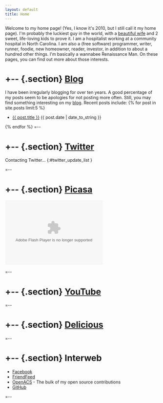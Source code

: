 ```yaml
---
layout: default
title: Home
---
```


Welcome to my home page! (Yes, I know it's 2010, but I still call it my
home page). I'm probably the luckiest guy in the world, with a [beautiful
wife](/wedding) and 2 sweet, life-loving kids to prove it. I am a
hospitalist working at a community hospital in North Carolina. I am also a
(free software) programmer, writer, runner, foodie, new homeowner, reader,
investor, in addition to about a hundred other things. I'm basically a
wannabee Renaissance Man. On these pages, you can find out more about those
interests.

+-- {.section}
[Blog](/blog)
=============
I have been irregularly blogging for over ten years. A good percentage of
my posts seem to be apologies for not posting more often. Still, you may
find something interesting on my [blog](/blog). Recent posts include:
{% for post in site.posts limit:5 %}
<ul class="compact recent">
<li>
	<a href="{{ post.url }}" title="{{ post.excerpt }}">{{ post.title }}</a>
	<span class="date">{{ post.date | date_to_string }}</span> 
</li>
</ul>
{% endfor %}
=--

+-- {.section}
[Twitter](http://twitter.com/vkurup)
====================================

Contacting Twitter... 
{:#twitter_update_list }

=--

+-- {.section}
[Picasa](http://picasaweb.google.com/vvkurup)
============================================
<embed type="application/x-shockwave-flash" src="http://picasaweb.google.com/s/c/bin/slideshow.swf" width="320" height="212" flashvars="host=picasaweb.google.com&captions=1&hl=en_US&feat=flashalbum&RGB=0x000000&feed=http%3A%2F%2Fpicasaweb.google.com%2Fdata%2Ffeed%2Fapi%2Fuser%2Fvvkurup%3Falt%3Drss%26kind%3Dphoto%26access%3Dpublic%26psc%3DF%26q%26uname%3Dvvkurup" pluginspage="http://www.macromedia.com/go/getflashplayer"></embed>

=--

+-- {.section}
[YouTube](http://www.youtube.com/vkurup1)
============================================
<script src="http://www.gmodules.com/ig/ifr?url=http://www.google.com/ig/modules/youtube.xml&amp;up_channel=vkurup1&amp;synd=open&amp;w=320&amp;h=390&amp;title=&amp;border=%23ffffff%7C3px%2C1px+solid+%23999999&amp;output=js"> </script>

=--

+-- {.section}
[Delicious](http://www.delicious.com/vkurup)
============================================
<script type="text/javascript" src="http://feeds.delicious.com/v2/js/vkurup?title=&count=5&sort=date&tags&extended"> </script>

=--

+-- {.section}
Interweb
========
- [Facebook](http://facebook.com/vvkurup)
- [FriendFeed](http://friendfeed.com/vkurup)
- [OpenACS](http://openacs.org/forums/user-history?user_id=7027) - The bulk
of my open source contributions
- [GitHub](http://github.com/vkurup)

=--

<!-- Twitter js -->
<script type="text/javascript" src="http://twitter.com/javascripts/blogger.js"> </script>
<script type="text/javascript" src="http://twitter.com/statuses/user_timeline/vkurup.json?callback=twitterCallback2&count=1"> </script>
